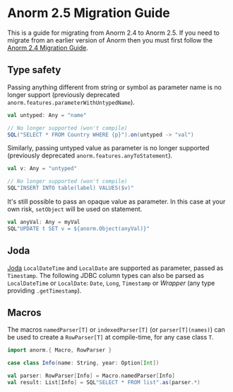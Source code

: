 # Anorm 2.5 Migration Guide

This is a guide for migrating from Anorm 2.4 to Anorm 2.5. If you need to migrate from an earlier version of Anorm then you must first follow the [Anorm 2.4 Migration Guide](https://github.com/playframework/anorm/blob/master/Migration24.md#anorm-24-migration-guide).

## Type safety

Passing anything different from string or symbol as parameter name is no longer support (previously deprecated `anorm.features.parameterWithUntypedName`).

```scala
val untyped: Any = "name"

// No longer supported (won't compile)
SQL("SELECT * FROM Country WHERE {p}").on(untyped -> "val")
```

Similarly, passing untyped value as parameter is no longer supported (previously deprecated `anorm.features.anyToStatement`).

```scala
val v: Any = "untyped"

// No longer supported (won't compile)
SQL"INSERT INTO table(label) VALUES($v)"
```

It's still possible to pass an opaque value as parameter.
In this case at your own risk, `setObject` will be used on statement.

```scala
val anyVal: Any = myVal
SQL"UPDATE t SET v = ${anorm.Object(anyVal)}"
```

## Joda

[Joda](http://www.joda.org) `LocalDateTime` and `LocalDate` are supported as parameter, passed as `Timestamp`. The following JDBC column types can also be parsed as `LocalDateTime` or `LocalDate`: `Date`, `Long`, `Timestamp` or *Wrapper* (any type providing `.getTimestamp`).

## Macros

The macros `namedParser[T]` or `indexedParser[T]` (or `parser[T](names)`) can be used to create a `RowParser[T]` at compile-time, for any case class `T`.

```scala
import anorm.{ Macro, RowParser }

case class Info(name: String, year: Option[Int])

val parser: RowParser[Info] = Macro.namedParser[Info]
val result: List[Info] = SQL"SELECT * FROM list".as(parser.*)
```
